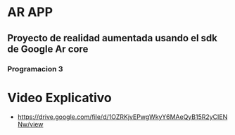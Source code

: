 # AR APP
## Proyecto de realidad aumentada usando el sdk de Google Ar core 
### Programacion 3
# Video Explicativo
- https://drive.google.com/file/d/1OZRKjvEPwgWkyY6MAeQyB15R2yCIENNw/view
